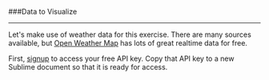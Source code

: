 ###Data to Visualize

---

Let's make use of weather data for this exercise. There are many sources available, but [Open Weather Map](https://openweathermap.org/current#data) has lots of great realtime data for free.

First, [signup](https://home.openweathermap.org/users/sign_up) to access your free API key. Copy that API key to a new Sublime document so that it is ready for access.

